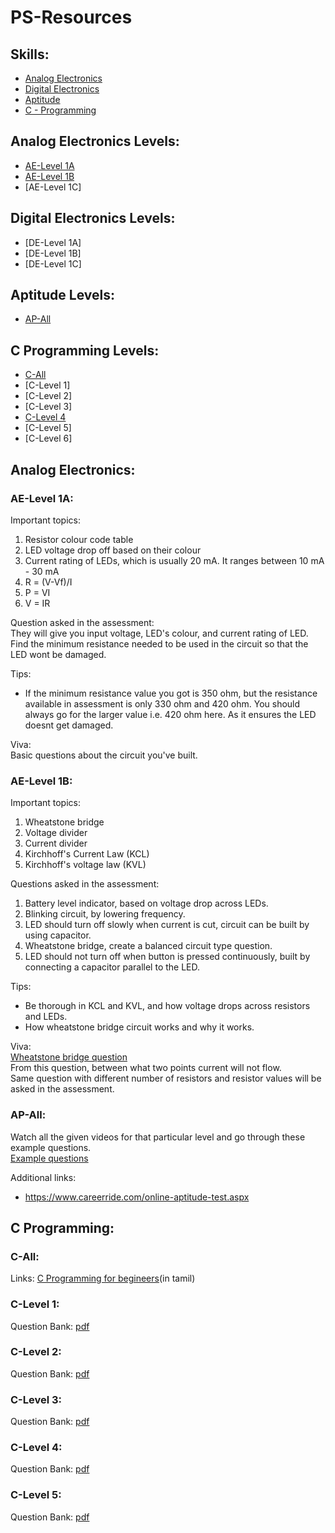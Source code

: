 # PS-Resources

## Skills:
- [Analog Electronics](#analog-electronics-levels)
- [Digital Electronics](#digital-electronics-levels)
- [Aptitude](#aptitude-levels)
- [C - Programming](#c-programming-levels)

## Analog Electronics Levels:
- [AE-Level 1A](#ae-level-1a)
- [AE-Level 1B](#ae-level-1b)
- [AE-Level 1C]

## Digital Electronics Levels:
- [DE-Level 1A]
- [DE-Level 1B]
- [DE-Level 1C]

## Aptitude Levels:
- [AP-All](#ap-all)

## C Programming Levels:  
- [C-All](#c-all)
- [C-Level 1]
- [C-Level 2]
- [C-Level 3]
- [C-Level 4](#c-level-4)
- [C-Level 5]
- [C-Level 6]

## Analog Electronics:
### AE-Level 1A:
Important topics:
1. Resistor colour code table
2. LED voltage drop off based on their colour
3. Current rating of LEDs, which is usually 20 mA. It ranges between 10 mA - 30 mA
4. R = (V-Vf)/I
5. P = VI
6. V = IR

Question asked in the assessment:  
They will give you input voltage, LED's colour, and current rating of LED. Find the minimum resistance needed to be used in the circuit so that the LED wont be damaged.  
  
Tips:
- If the minimum resistance value you got is 350 ohm, but the resistance available in assessment is only 330 ohm and 420 ohm. You should always go for the larger value i.e. 420 ohm here. As it ensures the LED doesnt get damaged.  
  
Viva:  
Basic questions about the circuit you've built.  

### AE-Level 1B:
Important topics:
1. Wheatstone bridge
2. Voltage divider
3. Current divider
4. Kirchhoff's Current Law (KCL)
5. Kirchhoff's voltage law (KVL)

Questions asked in the assessment:
1. Battery level indicator, based on voltage drop across LEDs.
2. Blinking circuit, by lowering frequency.
3. LED should turn off slowly when current is cut, circuit can be built by using capacitor.
5. Wheatstone bridge, create a balanced circuit type question.
6. LED should not turn off when button is pressed continuously, built by connecting a capacitor parallel to the LED.

Tips:  
- Be thorough in KCL and KVL, and how voltage drops across resistors and LEDs.
- How wheatstone bridge circuit works and why it works.

Viva:  
[Wheatstone bridge question](https://postimg.cc/18vVWbHN)  
From this question, between what two points current will not flow.  
Same question with different number of resistors and resistor values will be asked in the assessment.

### AP-All:
Watch all the given videos for that particular level and go through these example questions.  
[Example questions](https://www.indiabix.com/aptitude/questions-and-answers/)

Additional links:
- https://www.careerride.com/online-aptitude-test.aspx

## C Programming:
### C-All:
Links: [C Programming for begineers](https://youtu.be/fmSnLiAv-zc?feature=shared)(in tamil)

### C-Level 1:  
Question Bank: [pdf](https://github.com/NishanthGit3/ps-resources/blob/308556069b7e7377a39de318982f3825e117ab5c/resources/LEVEL%204(QNS).pdf)

### C-Level 2:  
Question Bank: [pdf](https://github.com/NishanthGit3/ps-resources/tree/1ff3d8e25d1979302a38a7164f6b5707a73a7fcb/resources)

### C-Level 3:  
Question Bank: [pdf](https://github.com/NishanthGit3/ps-resources/tree/1ff3d8e25d1979302a38a7164f6b5707a73a7fcb/resources)

### C-Level 4:  
Question Bank: [pdf](https://github.com/NishanthGit3/ps-resources/tree/1ff3d8e25d1979302a38a7164f6b5707a73a7fcb/resources)

### C-Level 5:  
Question Bank: [pdf](https://github.com/NishanthGit3/ps-resources/tree/1ff3d8e25d1979302a38a7164f6b5707a73a7fcb/resources)
